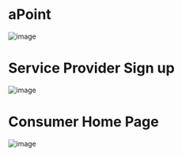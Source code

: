 # aPoint
![image](https://github.com/rohit-ojha-10/aPoint/assets/75873259/2e11915a-69ae-46a2-bb39-45d0513c404c)
# Service Provider Sign up
![image](https://github.com/rohit-ojha-10/aPoint/assets/75873259/c2c3e4c9-9354-4afa-859b-8938f4a8fe0c)
# Consumer Home Page
![image](https://github.com/rohit-ojha-10/aPoint/assets/75873259/34a8ecef-984e-486d-900c-a0c08d06c897)

